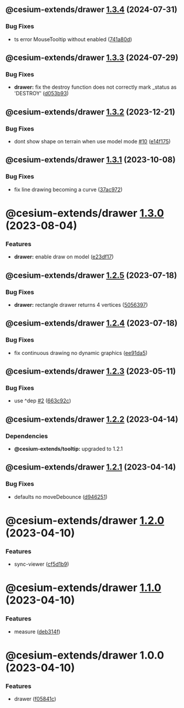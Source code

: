 ## @cesium-extends/drawer [1.3.4](https://github.com/hongfaqiu/cesium-extends/compare/@cesium-extends/drawer@1.3.3...@cesium-extends/drawer@1.3.4) (2024-07-31)


### Bug Fixes

* ts error MouseTooltip without enabled ([741a80d](https://github.com/hongfaqiu/cesium-extends/commit/741a80d0d69ce67e5db95b2e62b175d701989b7c))

## @cesium-extends/drawer [1.3.3](https://github.com/hongfaqiu/cesium-extends/compare/@cesium-extends/drawer@1.3.2...@cesium-extends/drawer@1.3.3) (2024-07-29)


### Bug Fixes

* **drawer:** fix the destroy function does not correctly mark  _status as 'DESTROY' ([d053b93](https://github.com/hongfaqiu/cesium-extends/commit/d053b9305acd200e323a1115f39842523b6508b2))

## @cesium-extends/drawer [1.3.2](https://github.com/hongfaqiu/cesium-extends/compare/@cesium-extends/drawer@1.3.1...@cesium-extends/drawer@1.3.2) (2023-12-21)


### Bug Fixes

* dont show shape on terrain when use model mode [#10](https://github.com/hongfaqiu/cesium-extends/issues/10) ([e14f175](https://github.com/hongfaqiu/cesium-extends/commit/e14f17560271bb48576c269c7779a559f793d6e6))

## @cesium-extends/drawer [1.3.1](https://github.com/hongfaqiu/cesium-extends/compare/@cesium-extends/drawer@1.3.0...@cesium-extends/drawer@1.3.1) (2023-10-08)


### Bug Fixes

* fix line drawing becoming a curve ([37ac972](https://github.com/hongfaqiu/cesium-extends/commit/37ac972add184f9c0ea8edd85c8b15dbf2dbae6e))

# @cesium-extends/drawer [1.3.0](https://github.com/hongfaqiu/cesium-extends/compare/@cesium-extends/drawer@1.2.5...@cesium-extends/drawer@1.3.0) (2023-08-04)


### Features

* **drawer:** enable draw on model ([e23df17](https://github.com/hongfaqiu/cesium-extends/commit/e23df176b92d20589d55b30b2da7afb2ca9a1956))

## @cesium-extends/drawer [1.2.5](https://github.com/hongfaqiu/cesium-extends/compare/@cesium-extends/drawer@1.2.4...@cesium-extends/drawer@1.2.5) (2023-07-18)


### Bug Fixes

* **drawer:** rectangle drawer returns 4 vertices ([5056397](https://github.com/hongfaqiu/cesium-extends/commit/505639736d67b9d0cb4fc38f13723d3cb3a49bc1))

## @cesium-extends/drawer [1.2.4](https://github.com/hongfaqiu/cesium-extends/compare/@cesium-extends/drawer@1.2.3...@cesium-extends/drawer@1.2.4) (2023-07-18)


### Bug Fixes

* fix continuous drawing no dynamic graphics ([ee91da5](https://github.com/hongfaqiu/cesium-extends/commit/ee91da5defde4776770cb9c3b37b9f2b337b003a))

## @cesium-extends/drawer [1.2.3](https://github.com/hongfaqiu/cesium-extends/compare/@cesium-extends/drawer@1.2.2...@cesium-extends/drawer@1.2.3) (2023-05-11)


### Bug Fixes

* use ^dep [#2](https://github.com/hongfaqiu/cesium-extends/issues/2) ([663c92c](https://github.com/hongfaqiu/cesium-extends/commit/663c92c0718c12174f45305a3b18d9fadcaf4ba2))

## @cesium-extends/drawer [1.2.2](https://github.com/hongfaqiu/cesium-extends/compare/@cesium-extends/drawer@1.2.1...@cesium-extends/drawer@1.2.2) (2023-04-14)





### Dependencies

* **@cesium-extends/tooltip:** upgraded to 1.2.1

## @cesium-extends/drawer [1.2.1](https://github.com/hongfaqiu/cesium-extends/compare/@cesium-extends/drawer@1.2.0...@cesium-extends/drawer@1.2.1) (2023-04-14)


### Bug Fixes

* defaults no moveDebounce ([d946251](https://github.com/hongfaqiu/cesium-extends/commit/d9462510849764043585fdbbbf1b9c0b73de30c6))

# @cesium-extends/drawer [1.2.0](https://github.com/hongfaqiu/cesium-extends/compare/@cesium-extends/drawer@1.1.0...@cesium-extends/drawer@1.2.0) (2023-04-10)


### Features

* sync-viewer ([cf5d1b9](https://github.com/hongfaqiu/cesium-extends/commit/cf5d1b9609e0ae702563eb82ecb4bb84081da975))

# @cesium-extends/drawer [1.1.0](https://github.com/hongfaqiu/cesium-extends/compare/@cesium-extends/drawer@1.0.0...@cesium-extends/drawer@1.1.0) (2023-04-10)


### Features

* measure ([deb314f](https://github.com/hongfaqiu/cesium-extends/commit/deb314f29fbcb2425a502dc1cee00b856bf30d4d))

# @cesium-extends/drawer 1.0.0 (2023-04-10)


### Features

* drawer ([f05841c](https://github.com/hongfaqiu/cesium-extends/commit/f05841cccea51a13a0eb9d858fa28a4f175418ae))
